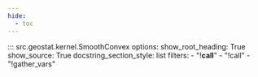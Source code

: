 ```yaml
---
hide:
  - toc
---
```


::: src.geostat.kernel.SmoothConvex
    options:
        show_root_heading: True
        show_source: True
        docstring_section_style: list
        filters:
          - "!__call__"
          - "!call"
          - "!gather_vars"